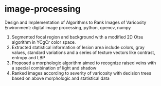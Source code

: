 # image-processing

Design and Implementation of Algorithms to Rank Images of Varicosity
Environment: digital image processing, python, opencv, numpy
1. Segmented focal region and background with a modified 2D Otsu algorithm in YCgCr color space.
2. Extracted statistical information of lesion area include colors, gray values, standard variations and a series of texture vectors like contrast, entropy and LBP
3. Proposed a morphologic algorithm aimed to recognize raised veins with a special combination of light and shadow
4. Ranked images according to severity of varicosity with decision trees based on above morphologic and statistical data
